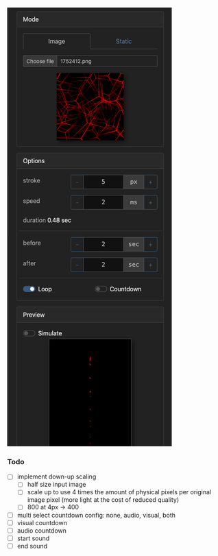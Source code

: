 ![screen1.png](screen1.png)

### Todo

- [ ] implement down-up scaling
  - [ ] half size input image
  - [ ] scale up to use 4 times the amount of physical pixels per original image pixel (more light at the cost of reduced quality)
  - [ ] 800 at 4px -> 400  

- [ ] multi select countdown config: none, audio, visual, both
- [ ] visual countdown
- [ ] audio countdown
- [ ] start sound
- [ ] end sound